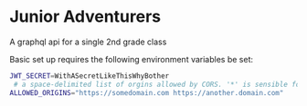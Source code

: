 # Junior Adventurers

A graphql api for a single 2nd grade class

Basic set up requires the following environment variables be set:

```sh
JWT_SECRET=WithASecretLikeThisWhyBother
 # a space-delimited list of orgins allowed by CORS. '*' is sensible for dev
ALLOWED_ORIGINS="https://somedomain.com https://another.domain.com"
```
